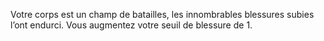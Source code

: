 ﻿---
id: class_mighty_fr.md#dur-au-mal
name: Dur au mal
---
Votre corps est un champ de batailles, les innombrables blessures subies l’ont endurci. Vous augmentez votre seuil de blessure de 1.

